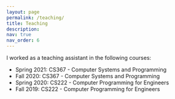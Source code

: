 ```yaml
---
layout: page
permalink: /teaching/
title: Teaching
description: 
nav: true
nav_order: 6
---
```

I worked as a teaching assistant in the following courses:

<ul>
	<li><span class="label label-success">Spring 2021:</span> CS367 - Computer Systems and Programming</li>
	<li><span class="label label-success">Fall 2020:</span> CS367 - Computer Systems and Programming</li>
	<li><span class="label label-success">Spring 2020:</span> CS222 - Computer Programming for Engineers</li>
	<li><span class="label label-success">Fall 2019:</span> CS222 - Computer Programming for Engineers</li>
</ul>